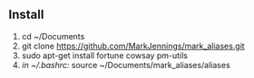 ## Install
1) cd ~/Documents
2) git clone https://github.com/MarkJennings/mark_aliases.git
3) sudo apt-get install fortune cowsay pm-utils
4) _in ~/.bashrc:_ source ~/Documents/mark_aliases/aliases
